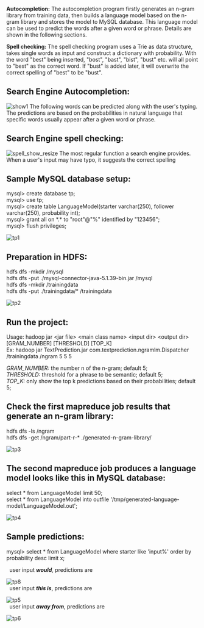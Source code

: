 **Autocompletion:**
The autocompletion program firstly generates an n-gram library from training data, then builds a language model based on the n-gram library and stores the model to MySQL database. This language model can be used to predict the words after a given word or phrase. Details are shown in the following sections.

**Spell checking:**
The spell checking program uses a Trie as data structure, takes single words as input and construct a dictionary with probability.
With the word "best" being inserted, "bost", "bast", "bist", "bust" etc. will all point to "best" as the correct word. If "bust" is added later, it will overwrite the correct spelling of "best" to be "bust".

**<h2>Search Engine Autocompletion:</h2>**
![show1](https://cloud.githubusercontent.com/assets/22739177/21952660/c13bd76e-d9d7-11e6-8b95-2e9a706b0dbc.PNG)
The following words can be predicted along with the user's typing.
The predictions are based on the probabilities in natural language that specific words usually appear after a given word or phrase.<br/>

**<h2>Search Engine spell checking:</h2>**
![spell_show_resize](https://user-images.githubusercontent.com/22739177/30788960-c4e79834-a156-11e7-8e2f-2ef417ab4490.png)
The most regular function a search engine provides. When a user's input may have typo, it suggests the correct spelling

**<h2>Sample MySQL database setup:</h2>**
mysql> create database tp;<br/>
mysql> use tp;<br/>
mysql> create table LanguageModel(starter varchar(250), follower varchar(250), probability int);<br/>
mysql> grant all on \*.\* to "root"@"%" identified by "123456";<br/>
mysql> flush privileges;<br/>

![tp1](https://cloud.githubusercontent.com/assets/22739177/21748178/f31d7eda-d532-11e6-8990-3459fb19bfe3.PNG)

**<h2>Preparation in HDFS:</h2>**
hdfs dfs -mkdir /mysql<br/>
hdfs dfs -put ./mysql-connector-java-5.1.39-bin.jar /mysql<br/>
hdfs dfs -mkdir /trainingdata<br/>
hdfs dfs -put ./trainingdata/* /trainingdata<br/>

![tp2](https://cloud.githubusercontent.com/assets/22739177/21748179/f334987c-d532-11e6-8e1f-00c01b09796f.PNG)

**<h2>Run the project:</h2>**
Usage: hadoop jar \<jar file\> \<main class name\> \<input dir\> \<output dir\> [GRAM_NUMBER] [THRESHOLD] [TOP_K]<br/>
Ex: hadoop jar TextPrediction.jar com.textprediction.ngramlm.Dispatcher /trainingdata /ngram 5 5 5<br/>

*GRAM_NUMBER:* the number n of the n-gram; default 5;<br/>
*THRESHOLD:* threshold for a phrase to be semantic; default 5;<br/>
*TOP_K:* only show the top k predictions based on their probabilities; default 5;<br/>

**<h2>Check the first mapreduce job results that generate an n-gram library:</h2>**
hdfs dfs -ls /ngram<br/>
hdfs dfs -get /ngram/part-r-* ./generated-n-gram-library/<br/>

![tp3](https://cloud.githubusercontent.com/assets/22739177/21748181/f339a3f8-d532-11e6-89f2-1983d254da05.PNG)

**<h2>The second mapreduce job produces a language model looks like this in MySQL database:</h2>**
select \* from LanguageModel limit 50;<br/>
select \* from LanguageModel into outfile '/tmp/generated-language-model/LanguageModel.out';<br/>

![tp4](https://cloud.githubusercontent.com/assets/22739177/21748180/f339a556-d532-11e6-9968-aa9cc21e48a0.PNG)

**<h2>Sample predictions:</h2>**
mysql> select * from LanguageModel where starter like 'input%' order by probability desc limit x;<br/>

&nbsp;&nbsp;user input <b>*would*</b>, predictions are<br/>

![tp8](https://cloud.githubusercontent.com/assets/22739177/21757961/31648bd0-d5eb-11e6-9e80-100239cf3f6d.PNG)<br/>
&nbsp;&nbsp;user input <b>*this is*</b>, predictions are<br/>

![tp5](https://cloud.githubusercontent.com/assets/22739177/21748184/f33c40b8-d532-11e6-8b5c-71003ea384f5.PNG)<br/>
&nbsp;&nbsp;user input <b>*away from*</b>, predictions are<br/>

![tp6](https://cloud.githubusercontent.com/assets/22739177/21748182/f33a017c-d532-11e6-85f2-0d791087da9b.PNG)<br/>




